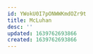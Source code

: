 ```yaml
---
id: YWokU0I7pONWWKmdOZr9t
title: McLuhan
desc: ''
updated: 1639762693866
created: 1639762693866
---
```


